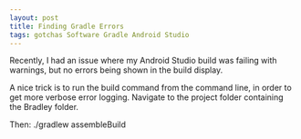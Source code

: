 ```yaml
---
layout: post
title: Finding Gradle Errors
tags: gotchas Software Gradle Android Studio
---
```


Recently, I had an issue where my Android Studio build was failing with warnings, but no errors being shown in the build display.

A nice trick is to run the build command from the command line, in order to get more verbose error logging. Navigate to the project folder containing the Bradley folder. 

Then: ./gradlew assembleBuild
```
